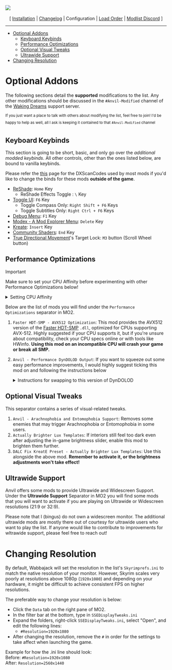 ![](https://raw.githubusercontent.com/Althro/Anvil/main/Media/Anvil_Header.png)

<p align="center">
  [ <a href="https://github.com/Oghma-Infinium/Anvil">Installation</a> | <a href="https://github.com/Oghma-Infinium/Anvil/blob/main/CHANGELOG.md">Changelog</a> |
  Configuration</a> |
  <a href="https://loadorderlibrary.com/lists/anvil">Load Order</a> | 
  <a href="https://discord.gg/4WwqfK5yHg">Modlist Discord</a> ]
</p>

---

- [Optional Addons](#optional-addons)
  - [Keyboard Keybinds](#keyboard-keybinds)
  - [Performance Optimizations](#performance-optimizations)
  - [Optional Visual Tweaks](#optional-visual-tweaks)
  - [Ultrawide Support](#ultrawide-support)
- [Changing Resolution](#changing-resolution)

# Optional Addons

The following sections detail the **supported** modifications to the list. Any other modifications should be discussed in the `#Anvil-Modified` channel of the [Waking Dreams](https://discord.gg/4WwqfK5yHg) support server.

<sup>If you just want a place to talk with others about modifying the list, feel free to join! I'd be happy to help as well, all I ask is keeping it contained to that `#Anvil-Modified` channel<sup>

## Keyboard Keybinds

This section is going to be short, basic, and only go over the *additional modded keybinds*. All other controls, other than the ones listed below, are bound to vanilla keybinds.

Please refer the [this](https://ck.uesp.net/wiki/Input_Script) page for the DXScanCodes used by most mods if you'd like to change the binds for these mods **outside of the game**.

- [ReShade](https://reshade.me/): `Home` Key
    - ReShade Effects Toggle : `\` Key
- [Toggle UI](https://www.nexusmods.com/skyrimspecialedition/mods/112819): `F6` Key
    - Toggle Compass Only: `Right Shift + F6` Keys
    - Toggle Subtitles Only: `Right Ctrl + F6` Keys
- [Debug Menu](https://www.nexusmods.com/skyrimspecialedition/mods/136456): `F1` Key
- [Modex - A Mod Explorer Menu](https://www.nexusmods.com/skyrimspecialedition/mods/137877): `Delete` Key
- [Kreate](https://www.nexusmods.com/skyrimspecialedition/mods/83757): `Insert` Key
- [Community Shaders](https://www.nexusmods.com/skyrimspecialedition/mods/86492): `End` Key
- [True Directional Movement](https://www.nexusmods.com/skyrimspecialedition/mods/51614)'s Target Lock: `M3` button (Scroll Wheel button)

## Performance Optimizations

>[!IMPORTANT]
>Make sure to set your CPU Affinity before experimenting with other Performance Optimizations below!
<Details>
<summary>Setting CPU Affinity</summary>

 1. Click the `Puzzle Piece` button at the top of MO2 and select `Set CPU Affinity` and press `OK` on the pop-up box.
 
    ![](https://raw.githubusercontent.com/Oghma-Infinium/Vagabond/main/images/cpu%20affinity%20example.png)
 2. That's it, it's really that simple. **Please, please, please** do this before launching the game and whenever you update the modlist.

</Details>

Below are the list of mods you will find under the `Performance Optimizations` separator in MO2.

 1. `Faster HDT-SMP - AVX512 Optimization`: This mod provides the AVX512 version of the [Faster HDT-SMP](https://www.nexusmods.com/skyrimspecialedition/mods/57339) `.dll`, optimized for CPUs supporting AVX-512. Highly suggested if your CPU supports it, but if you're unsure about compatibility, check your CPU specs online or with tools like HWinfo. **Using this mod on an incompatible CPU will crash your game or break all SMP.**
 2. `Anvil - Performance DynDOLOD Output`: If you want to squeeze out some easy performance improvements, I would highly suggest ticking this mod on and following the instructions below

    <Details>
    <summary>Instructions for swapping to this version of DynDOLOD</summary>

    1. **If swapping on an existing save game**, make a [clean save](https://dyndolod.info/Help/Clean-Save) (follow steps 1-4).
    2. Activate the `[Performance] Anvil - Performance DynDOLOD Output` mod under the **Performance Optimizations** separator in the left pane of MO2.
    3. Deactivate the `Anvil - DynDOLOD Output` mod under the **LOD Outputs** separator in the left pane of MO2.

    </Details>

## Optional Visual Tweaks

This separator contains a series of visual-related tweaks.

 1. `Anvil - Arachnophobia and Entomophobia Support`: Removes some enemies that may trigger Arachnophobia or Entomophobia in some users.
 2. `Actually Brighter Lux Templates`: If interiors still feel too dark even after adjusting the in-game brightness slider, enable this mod to brighten them further.
 3. `DALC Fix KreatE Preset - Actually Brighter Lux Templates`: Use this alongside the above mod. **Remember to activate it, or the brightness adjustments won't take effect!**

## Ultrawide Support

Anvil offers some mods to provide Ultrawide and Widescreen Support. Under the **Ultrawide Support** Separator in MO2 you will find some mods that you will want to activate if you are playing on Ultrawide or Widescreen resolutions (21:9 or 32:9).

Please note that I (bingus) do not own a widescreen monitor. The additional ultrawide mods are mostly there out of courtesy for ultrawide users who want to play the list. If anyone would like to contribute to improvements for wltrawide support, please feel free to reach out!

</Details>

# Changing Resolution

By default, Wabbajack will set the resolution in the list's `Skyrimprefs.ini` to match the native resolution of your monitor. However, Skyrim scales very poorly at resolutions above 1080p (`1920x1080`) and depending on your hardware, it might be difficult to achieve consistent FPS on higher resolutions.

The preferable way to change your resolution is below:

- Click the `Data` tab on the right pane of MO2.
- In the filter bar at the bottom, type in `SSEDisplayTweaks.ini`
- Expand the folders, right-click `SSEDisplayTweaks.ini`, select "Open", and edit the following lines:
  - `#Resolution=1920x1080`
- After changing the resolution, remove the `#` in order for the settings to take affect when launching the game.

Example for how the .ini line should look:  
Before: `#Resolution=1920x1080`  
After: `Resolution=2560x1440`